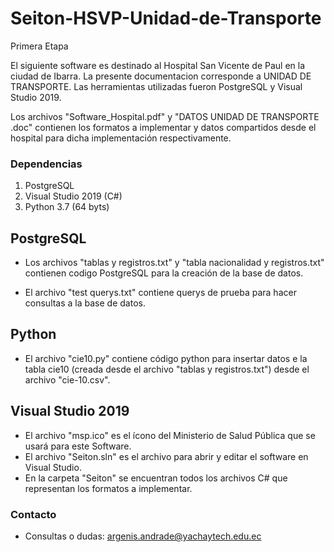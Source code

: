 # Seiton-HSVP-Unidad-de-Transporte

Primera Etapa

El siguiente software es destinado al Hospital San Vicente de Paul en la ciudad de Ibarra. La presente documentacion corresponde a UNIDAD DE TRANSPORTE. Las herramientas utilizadas fueron PostgreSQL y Visual Studio 2019.

Los archivos "Software_Hospital.pdf" y "DATOS UNIDAD DE TRANSPORTE .doc" contienen los formatos a implementar y datos compartidos desde el hospital para dicha implementación respectivamente.

### Dependencias

1. PostgreSQL
2. Visual Studio 2019 (C#)
3. Python 3.7 (64 byts)

## PostgreSQL

- Los archivos "tablas y registros.txt" y "tabla nacionalidad y registros.txt" contienen codigo PostgreSQL para la creación de la base de datos.

- El archivo "test querys.txt" contiene querys de prueba para hacer consultas a la base de datos.

## Python

- El archivo "cie10.py" contiene código python para insertar datos e la tabla cie10 (creada desde el archivo "tablas y registros.txt") desde el archivo "cie-10.csv".

## Visual Studio 2019

- El archivo "msp.ico" es el ícono del Ministerio de Salud Pública que se usará para este Software.
- El archivo "Seiton.sln" es el archivo para abrir y editar el software en Visual Studio.
- En la carpeta "Seiton" se encuentran todos los archivos C# que representan los formatos a implementar.

### Contacto

- Consultas o dudas: [argenis.andrade@yachaytech.edu.ec](mailto:argenis.andrade@yachaytech.edu.ec)
